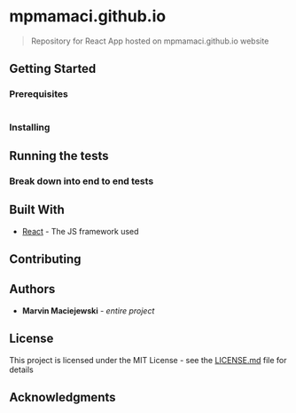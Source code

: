 # mpmamaci.github.io

> Repository for React App hosted on mpmamaci.github.io website

## Getting Started

### Prerequisites

```

```

### Installing

## Running the tests

### Break down into end to end tests

## Built With

* [React](https://reactjs.org/) - The JS framework used

## Contributing

## Authors

* **Marvin Maciejewski** - *entire project*

## License

This project is licensed under the MIT License - see the [LICENSE.md](LICENSE.md) file for details

## Acknowledgments
